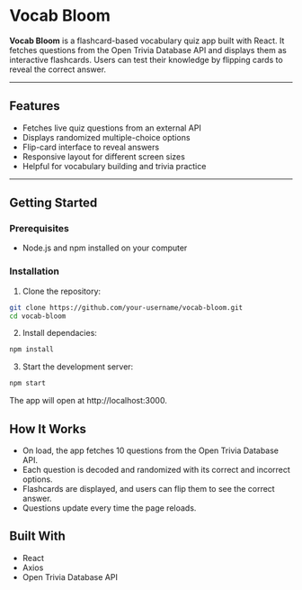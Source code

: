 # Vocab Bloom

**Vocab Bloom** is a flashcard-based vocabulary quiz app built with React. It fetches questions from the Open Trivia Database API and displays them as interactive flashcards. Users can test their knowledge by flipping cards to reveal the correct answer.

---

## Features

- Fetches live quiz questions from an external API
- Displays randomized multiple-choice options
- Flip-card interface to reveal answers
- Responsive layout for different screen sizes
- Helpful for vocabulary building and trivia practice

---

## Getting Started

### Prerequisites

- Node.js and npm installed on your computer

### Installation

1. Clone the repository:

```bash
git clone https://github.com/your-username/vocab-bloom.git
cd vocab-bloom
```

2. Install dependacies:

```bash
npm install
```

3. Start the development server:

```bash
npm start
```
The app will open at http://localhost:3000.

## How It Works

- On load, the app fetches 10 questions from the Open Trivia Database API.
- Each question is decoded and randomized with its correct and incorrect options.
- Flashcards are displayed, and users can flip them to see the correct answer.
- Questions update every time the page reloads.

## Built With

- React  
- Axios  
- Open Trivia Database API
